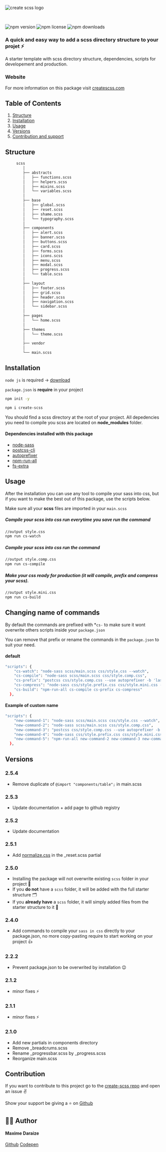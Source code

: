 ![create scss logo](https://res.cloudinary.com/mdaraize/image/upload/v1590864320/create-scss-logo_black.svg)

</br>

![npm version](https://img.shields.io/npm/v/create-scss)
![npm license](https://img.shields.io/npm/l/create-scss?color=%2321bab3)
![npm downloads](https://img.shields.io/npm/dt/create-scss)

### A quick and easy way to add a scss directory structure to your projet :zap:

A starter template with scss directory structure, dependencies, scripts for developement and production. </br>

### Website

For more information on this package visit [createscss.com](https://www.createscss.com)

## Table of Contents

1. [Structure](#structure)
2. [Installation](#installation)
3. [Usage](#usage)
4. [Versions](#versions)
5. [Contribution and support](#contribution)

## Structure

```bash
     scss
        │
        ├── abstracts
        │   ├── functions.scss
        │   ├── helpers.scss
        │   ├── mixins.scss
        │   └── variables.scss
        │
        ├── base
        │   ├── global.scss
        │   ├── reset.scss
        │   ├── shame.scss
        │   └── typography.scss
        │
        ├── components
        │   ├── alert.scss
        │   ├── banner.scss
        │   ├── buttons.scss
        │   ├── card.scss
        │   ├── forms.scss
        │   ├── icons.scss
        │   ├── menu.scss
        │   ├── modal.scss
        │   ├── progress.scss
        │   └── table.scss
        │
        ├── layout
        │   ├── footer.scss
        │   ├── grid.scss
        │   ├── header.scss
        │   ├── navigation.scss
        │   └── sidebar.scss
        │
        ├── pages
        │   └── home.scss
        │
        ├── themes
        │   └── theme.scss
        │
        ├── vendor
        │
        └── main.scss

```

## Installation

`node js` is required -> [download](https://nodejs.org/en/)

`package.json` is **require** in your project

```bash
npm init -y
```

```bash
npm i create-scss
```

You should find a scss directory at the root of your project. All depedencies you need to compile you scss are located on **node_modules** folder.

#### Dependencies installed with this package

- [node-sass](https://www.npmjs.com/package/node-sass)
- [postcss-cli](https://www.npmjs.com/package/postcss-cli)
- [autoprefixer](https://www.npmjs.com/package/autoprefixer)
- [npm-run-all](https://www.npmjs.com/package/npm-run-all)
- [fs-extra](https://www.npmjs.com/package/fs-extra)

## Usage

After the installation you can use any tool to compile your sass into css, but if you want to make the best out of this package, use the scripts below.

Make sure all your **scss** files are imported in your `main.scss`

##### Compile your scss into css run everytime you save run the command

```bash
//output style.css
npm run cs-watch
```

##### Compile your scss into css run the command

```bash
//output style.comp.css
npm run cs-compile
```

##### Make your css ready for production (it will compile, prefix and compress your scss).

```bash
//output style.mini.css
npm run cs-build
```

## Changing name of commands

By default the commands are prefixed with \*`cs-` to make sure it wont overwrite others scripts inside your `package.json`

You can remove that prefix or rename the commands in the `package.json` to suit your need.

#### default

```bash
"scripts": {
    "cs-watch": "node-sass scss/main.scss css/style.css --watch",
    "cs-compile": "node-sass scss/main.scss css/style.comp.css",
    "cs-prefix": "postcss css/style.comp.css --use autoprefixer -b 'last 4 versions' -o css/style.prefix.css",
    "cs-compress": "node-sass css/style.prefix.css css/style.mini.css --output-style compressed",
    "cs-build": "npm-run-all cs-compile cs-prefix cs-compress"
  },
```

#### Example of custom name

```bash
"scripts": {
    "new-command-1": "node-sass scss/main.scss css/style.css --watch",
    "new-command-2": "node-sass scss/main.scss css/style.comp.css",
    "new-command-3": "postcss css/style.comp.css --use autoprefixer -b 'last 4 versions' -o css/style.prefix.css",
    "new-command-4": "node-sass css/style.prefix.css css/style.mini.css --output-style compressed",
    "new-command-5": "npm-run-all new-command-2 new-command-3 new-command-4"
  },
```

## Versions

### 2.5.4

- Remove duplicate of `@import "components/table";` in main.scss

### 2.5.3

- Update documentation + add page to github registry

### 2.5.2

- Update documentation

### 2.5.1

- Add [normalize.css](https://github.com/necolas/normalize.css/) in the \_reset.scss partial

### 2.5.0

- Installing the package will not overwrite existing `scss` folder in your project 👏
- If you **do not** have a `scss` folder, it will be added with the full starter structure 🗂
- If you **already have** a `scss` folder, it will simply added files from the starter structure to it 📄

### 2.4.0

- Add commands to compile your `sass in css` directly to your package.json, no more copy-pasting require to start working on your project :+1:

### 2.2.2

- Prevent package.json to be overwrited by installation :wink:

### 2.1.2

- minor fixes :zap:

### 2.1.1

- minor fixes :zap:

### 2.1.0

- Add new partials in components directory
- Remove \_breadcrums.scss
- Rename \_progressbar.scss by \_progress.scss
- Reorganize main.scss

## Contribution

If you want to contribute to this project go to the [create-scss repo](https://github.com/maximedaraize/create-scss/issues) and open an issue :v:

Show your support be giving a :star: on [Github](https://github.com/maximedaraize/create-scss)

## 🙋‍♂️ Author

#### Maxime Daraize

[Github](https://github.com/maximedaraize/)
[Codepen](https://codepen.io/maximedaraize)

